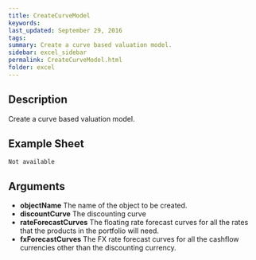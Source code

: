 ```yaml
---
title: CreateCurveModel
keywords:
last_updated: September 29, 2016
tags:
summary: Create a curve based valuation model.
sidebar: excel_sidebar
permalink: CreateCurveModel.html
folder: excel
---
```


## Description
Create a curve based valuation model.

<!--HUMAN EDIT START-->

<!--## Details-->

<!--HUMAN EDIT END-->

## Example Sheet

    Not available

## Arguments

* **objectName** The name of the object to be created.
* **discountCurve** The discounting curve
* **rateForecastCurves** The floating rate forecast curves for all the rates that the products in the portfolio will need.
* **fxForecastCurves** The FX rate forecast curves for all the cashflow currencies other than the discounting currency.

<!--HUMAN EDIT START-->

<!--## Validation-->

<!--HUMAN EDIT END-->

